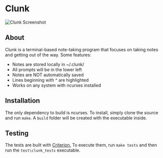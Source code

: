 # Clunk
![Clunk Screenshot](https://i.imgur.com/1sPrqgk.png)

## About
Clunk is a terminal-based note-taking program that focuses on taking notes and getting out of the way. Some features:
- Notes are stored locally in ~/.clunk/
- All prompts will be in the lower left
- Notes are NOT automatically saved
- Lines beginning with ^ are highlighted
- Works on any system with ncurses installed

## Installation
The only dependency to build is ncurses. To install, simply clone the source and run `make`. A `build` folder will be created with the executable inside.

## Testing
The tests are built with [Criterion.](https://github.com/Snaipe/Criterion) To execute them, run `make tests` and then run the `test\clunk_tests` executable.

